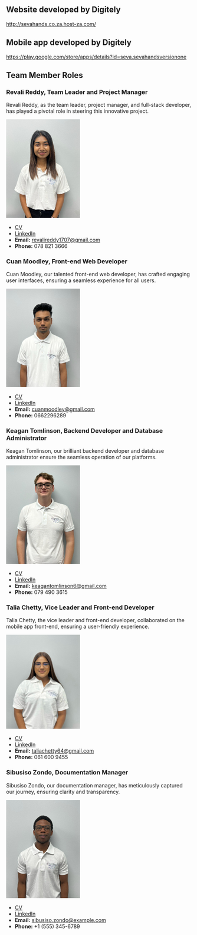 ## Website developed by Digitely
http://sevahands.co.za.host-za.com/

## Mobile app developed by Digitely
https://play.google.com/store/apps/details?id=seva.sevahandsversionone

## Team Member Roles

### Revali Reddy, Team Leader and Project Manager

Revali Reddy, as the team leader, project manager, and full-stack developer, has played a pivotal role in steering this innovative project.

<img src="revali.jpg" width="200" />

- [CV](revali_cv.md)
- [LinkedIn](link-to-linkedin)
- **Email:** revalireddy1707@gmail.com
- **Phone:** 078 821 3666

### Cuan Moodley, Front-end Web Developer

Cuan Moodley, our talented front-end web developer, has crafted engaging user interfaces, ensuring a seamless experience for all users.

<img src="cuan.jpg" width="200" />

- [CV](cuan_cv.md)
- [LinkedIn](link-to-linkedin)
- **Email:** cuanmoodley@gmail.com
- **Phone:** 0662296289

### Keagan Tomlinson, Backend Developer and Database Administrator

Keagan Tomlinson, our brilliant backend developer and database administrator ensure the seamless operation of our platforms.

<img src="keagan.jpg" width="200" />

- [CV](keagan_Tomlinson_CV.md)
- [LinkedIn](https://www.linkedin.com/in/keagan-tomlinson-704812170/)
- **Email:** keagantomlinson6@gmail.com
- **Phone:** 079 490 3615

### Talia Chetty, Vice Leader and Front-end Developer

Talia Chetty, the vice leader and front-end developer, collaborated on the mobile app front-end, ensuring a user-friendly experience.

<img src="talia.jpg" width="200" />

- [CV](talia_cv.md)
- [LinkedIn](www.linkedin.com/in/talia-chetty-17433b21a)
- **Email:** taliachetty64@gmail.com
- **Phone:** 061 600 9455

### Sibusiso Zondo, Documentation Manager

Sibusiso Zondo, our documentation manager, has meticulously captured our journey, ensuring clarity and transparency.

<img src="sbu.jpg" width="200" />

- [CV](sibusiso_cv.md)
- [LinkedIn](link-to-linkedin)
- **Email:** sibusiso.zondo@example.com
- **Phone:** +1 (555) 345-6789
